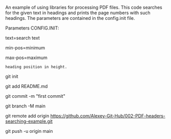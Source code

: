 An example of using libraries for processing PDF files. This code searches for the given text in headings and prints the page numbers with such headings. The parameters are contained in the config.init file.

Parameters CONFIG.INIT:

text=search text

min-pos=minimum

max-pos=maximum

    heading position in height.

git init

git add README.md

git commit -m "first commit"

git branch -M main

git remote add origin https://github.com/Alexey-Git-Hub/002-PDF-headers-searching-example.git

git push -u origin main
